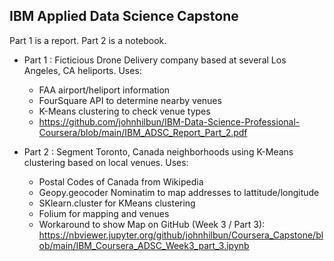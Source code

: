 ## IBM Applied Data Science Capstone
   Part 1 is a report.
   Part 2 is a notebook.

 * Part 1 : Ficticious Drone Delivery company based at several Los Angeles, CA heliports. Uses:
           <ul>
           <li> FAA airport/heliport information</li>
           <li> FourSquare API to determine nearby venues </li>
           <li> K-Means clustering to check venue types </li>
           <li>https://github.com/johnhilbun/IBM-Data-Science-Professional-Coursera/blob/main/IBM_ADSC_Report_Part_2.pdf</li>
           </ul>
            
 * Part 2 : Segment Toronto, Canada neighborhoods using K-Means clustering based on local venues. Uses:
           <ul>
           <li>Postal Codes of Canada from Wikipedia</li>
           <li>Geopy.geocoder Nominatim to map addresses to lattitude/longitude</li>
           <li>SKlearn.cluster for KMeans clustering</li>
           <li>Folium for mapping and venues</li>
           <li>Workaround to show Map on GitHub (Week 3 / Part 3): https://nbviewer.jupyter.org/github/johnhilbun/Coursera_Capstone/blob/main/IBM_Coursera_ADSC_Week3_part_3.ipynb</li>
           <ul>
